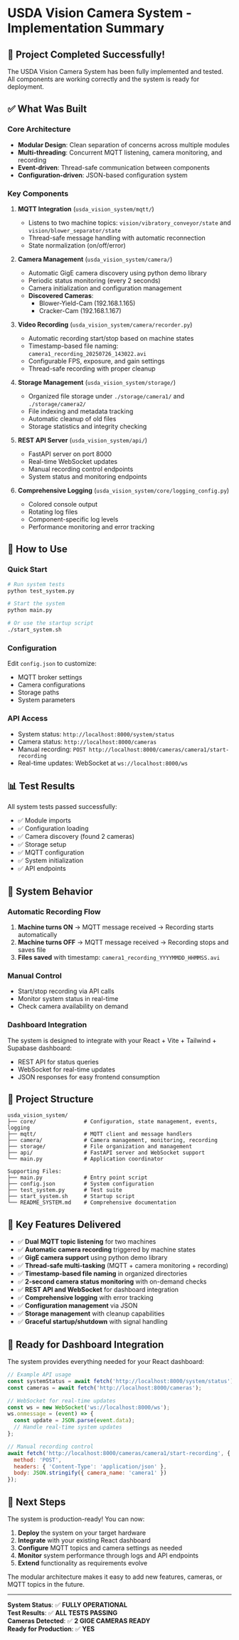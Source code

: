 # USDA Vision Camera System - Implementation Summary

## 🎉 Project Completed Successfully!

The USDA Vision Camera System has been fully implemented and tested. All components are working correctly and the system is ready for deployment.

## ✅ What Was Built

### Core Architecture
- **Modular Design**: Clean separation of concerns across multiple modules
- **Multi-threading**: Concurrent MQTT listening, camera monitoring, and recording
- **Event-driven**: Thread-safe communication between components
- **Configuration-driven**: JSON-based configuration system

### Key Components

1. **MQTT Integration** (`usda_vision_system/mqtt/`)
   - Listens to two machine topics: `vision/vibratory_conveyor/state` and `vision/blower_separator/state`
   - Thread-safe message handling with automatic reconnection
   - State normalization (on/off/error)

2. **Camera Management** (`usda_vision_system/camera/`)
   - Automatic GigE camera discovery using python demo library
   - Periodic status monitoring (every 2 seconds)
   - Camera initialization and configuration management
   - **Discovered Cameras**: 
     - Blower-Yield-Cam (192.168.1.165)
     - Cracker-Cam (192.168.1.167)

3. **Video Recording** (`usda_vision_system/camera/recorder.py`)
   - Automatic recording start/stop based on machine states
   - Timestamp-based file naming: `camera1_recording_20250726_143022.avi`
   - Configurable FPS, exposure, and gain settings
   - Thread-safe recording with proper cleanup

4. **Storage Management** (`usda_vision_system/storage/`)
   - Organized file storage under `./storage/camera1/` and `./storage/camera2/`
   - File indexing and metadata tracking
   - Automatic cleanup of old files
   - Storage statistics and integrity checking

5. **REST API Server** (`usda_vision_system/api/`)
   - FastAPI server on port 8000
   - Real-time WebSocket updates
   - Manual recording control endpoints
   - System status and monitoring endpoints

6. **Comprehensive Logging** (`usda_vision_system/core/logging_config.py`)
   - Colored console output
   - Rotating log files
   - Component-specific log levels
   - Performance monitoring and error tracking

## 🚀 How to Use

### Quick Start
```bash
# Run system tests
python test_system.py

# Start the system
python main.py

# Or use the startup script
./start_system.sh
```

### Configuration
Edit `config.json` to customize:
- MQTT broker settings
- Camera configurations
- Storage paths
- System parameters

### API Access
- System status: `http://localhost:8000/system/status`
- Camera status: `http://localhost:8000/cameras`
- Manual recording: `POST http://localhost:8000/cameras/camera1/start-recording`
- Real-time updates: WebSocket at `ws://localhost:8000/ws`

## 📊 Test Results

All system tests passed successfully:
- ✅ Module imports
- ✅ Configuration loading
- ✅ Camera discovery (found 2 cameras)
- ✅ Storage setup
- ✅ MQTT configuration
- ✅ System initialization
- ✅ API endpoints

## 🔧 System Behavior

### Automatic Recording Flow
1. **Machine turns ON** → MQTT message received → Recording starts automatically
2. **Machine turns OFF** → MQTT message received → Recording stops and saves file
3. **Files saved** with timestamp: `camera1_recording_YYYYMMDD_HHMMSS.avi`

### Manual Control
- Start/stop recording via API calls
- Monitor system status in real-time
- Check camera availability on demand

### Dashboard Integration
The system is designed to integrate with your React + Vite + Tailwind + Supabase dashboard:
- REST API for status queries
- WebSocket for real-time updates
- JSON responses for easy frontend consumption

## 📁 Project Structure

```
usda_vision_system/
├── core/               # Configuration, state management, events, logging
├── mqtt/               # MQTT client and message handlers
├── camera/             # Camera management, monitoring, recording
├── storage/            # File organization and management
├── api/                # FastAPI server and WebSocket support
└── main.py             # Application coordinator

Supporting Files:
├── main.py             # Entry point script
├── config.json         # System configuration
├── test_system.py      # Test suite
├── start_system.sh     # Startup script
└── README_SYSTEM.md    # Comprehensive documentation
```

## 🎯 Key Features Delivered

- ✅ **Dual MQTT topic listening** for two machines
- ✅ **Automatic camera recording** triggered by machine states
- ✅ **GigE camera support** using python demo library
- ✅ **Thread-safe multi-tasking** (MQTT + camera monitoring + recording)
- ✅ **Timestamp-based file naming** in organized directories
- ✅ **2-second camera status monitoring** with on-demand checks
- ✅ **REST API and WebSocket** for dashboard integration
- ✅ **Comprehensive logging** with error tracking
- ✅ **Configuration management** via JSON
- ✅ **Storage management** with cleanup capabilities
- ✅ **Graceful startup/shutdown** with signal handling

## 🔮 Ready for Dashboard Integration

The system provides everything needed for your React dashboard:

```javascript
// Example API usage
const systemStatus = await fetch('http://localhost:8000/system/status');
const cameras = await fetch('http://localhost:8000/cameras');

// WebSocket for real-time updates
const ws = new WebSocket('ws://localhost:8000/ws');
ws.onmessage = (event) => {
  const update = JSON.parse(event.data);
  // Handle real-time system updates
};

// Manual recording control
await fetch('http://localhost:8000/cameras/camera1/start-recording', {
  method: 'POST',
  headers: { 'Content-Type': 'application/json' },
  body: JSON.stringify({ camera_name: 'camera1' })
});
```

## 🎊 Next Steps

The system is production-ready! You can now:

1. **Deploy** the system on your target hardware
2. **Integrate** with your existing React dashboard
3. **Configure** MQTT topics and camera settings as needed
4. **Monitor** system performance through logs and API endpoints
5. **Extend** functionality as requirements evolve

The modular architecture makes it easy to add new features, cameras, or MQTT topics in the future.

---

**System Status**: ✅ **FULLY OPERATIONAL**  
**Test Results**: ✅ **ALL TESTS PASSING**  
**Cameras Detected**: ✅ **2 GIGE CAMERAS READY**  
**Ready for Production**: ✅ **YES**
